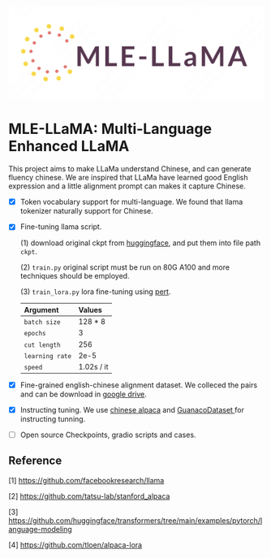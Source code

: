 <p align="center">
     <img src="figures/logo.png" alt="logo" width = "550">
     <br/>
</p> 

# MLE-LLaMA: Multi-Language Enhanced LLaMA

This project aims to make LLaMa understand Chinese, and can generate fluency chinese. We are inspired that LLaMa have learned good English expression and a little alignment prompt can makes it capture Chinese. 

- [X] Token vocabulary support for multi-language. We found that llama tokenizer naturally support for Chinese. 
- [X] Fine-tuning llama script.  

  (1) download original ckpt from [huggingface](https://huggingface.co/decapoda-research/llama-7b-hf), and put them into file path ```ckpt```. 

  (2) ```train.py``` original script must be run on 80G A100 and more techniques should be employed. 
  
  (3) ```train_lora.py``` lora fine-tuning using [pert](https://github.com/huggingface/peft). 
  
  | Argument | Values |
  |------|------|
  | `batch size` | 128 * 8 |
   | `epochs` | 3 |
   | `cut length` | 256 |
   | `learning rate` | 2e-5 |
   | `speed` | 1.02s / it |
  
  
- [X] Fine-grained english-chinese alignment dataset. We colleced the pairs and can be download in [google drive](https://drive.google.com/file/d/1oQJQ6AOppzotlNy4a0zHAUHiXfS-GFYi/view?usp=share_link).
- [X] Instructing tuning. We use [chinese alpaca](https://github.com/carbonz0/alpaca-chinese-dataset) and [GuanacoDataset
](https://huggingface.co/datasets/JosephusCheung/GuanacoDataset) for instructing tunning. 
- [ ] Open source Checkpoints, gradio scripts and cases.









## Reference 
[1] https://github.com/facebookresearch/llama 

[2] https://github.com/tatsu-lab/stanford_alpaca 

[3] https://github.com/huggingface/transformers/tree/main/examples/pytorch/language-modeling

[4] https://github.com/tloen/alpaca-lora

